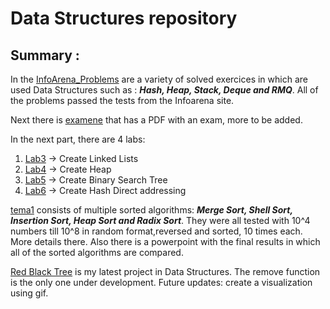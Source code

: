 # Data Structures repository

## Summary :
In the [InfoArena_Problems](https://github.com/MihaiB-dev/Data_Structures/tree/main/InfoArena_Problems) are a variety of solved exercices in which are used Data Structures such as : ***Hash, Heap, Stack, Deque and RMQ***. All of the problems passed the tests from the Infoarena site. 

Next there is [examene](https://github.com/MihaiB-dev/Data_Structures/tree/main/examene) that has a PDF with an exam, more to be added.

In the next part, there are 4 labs:   
1. [Lab3](https://github.com/MihaiB-dev/Data_Structures/tree/main/lab3) -> Create Linked Lists
2. [Lab4](https://github.com/MihaiB-dev/Data_Structures/tree/main/lab4) -> Create Heap
3. [Lab5](https://github.com/MihaiB-dev/Data_Structures/tree/main/lab5) -> Create Binary Search Tree
4. [Lab6](https://github.com/MihaiB-dev/Data_Structures/tree/main/lab6) -> Create Hash Direct addressing

[tema1](https://github.com/MihaiB-dev/Data_Structures/tree/main/tema1) consists of multiple sorted algorithms: ***Merge Sort, Shell Sort, Insertion Sort, Heap Sort and Radix Sort***. They were all tested with 10^4 numbers till 10^8 in random format,reversed and sorted, 10 times each. More details there. Also there is a powerpoint with the final results in which all of the sorted algorithms are compared.

[Red Black Tree](https://github.com/MihaiB-dev/Data_Structures/tree/main/Red_Black_Tree) is my latest project in Data Structures. The remove function is the only one under development. Future updates: create a visualization using gif.